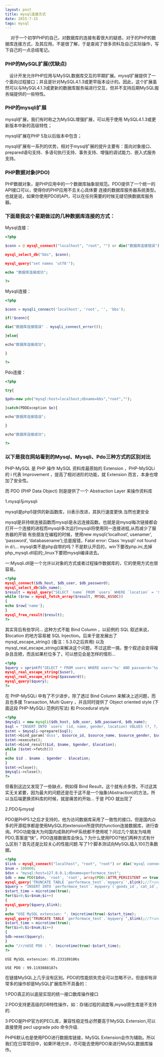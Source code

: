 ```yaml
---
layout: post
title: mysql连接方式
date: 2015-7-15 
tags: mysql   
---
```


　 对于一个初学PHP的自己，对数据库的连接有着很大的疑惑，对于的PHP的数据库连接方式，及其应用。不是很了解，于是查阅了很多资料及自己实际操作，写下自己的一点总结笔记。

### PHP的MySQL扩展(优缺点)

 　设计开发允许PHP应用与MySQL数据库交互的早期扩展。mysql扩展提供了一个面向过程接口；并且是针对MySQL4.1.3或更早版本设计的。因此，这个扩展虽然可以与MySQL4.1.3或更新的数据库服务端进行交互，但并不支持后期MySQL服务端提供的一些特性。

### PHP的mysqli扩展

mysqli扩展，我们有时称之为MySQL增强扩展，可以用于使用 MySQL4.1.3或更新版本中新的高级特性；

mysqli扩展在PHP 5及以后版本中包含；

mysqli扩展有一系列的优势，相对于mysql扩展的提升主要有：面向对象接口、 prepared语句支持、多语句执行支持、事务支持、增强的调试能力、嵌入式服务支持。

### PHP数据对象(PDO)

PHP数据对象，是PHP应用中的一个数据库抽象层规范。PDO提供了一个统一的API接口可以，使得你的PHP应用不去关心具体要 连接的数据库服务器系统类型。也就是说，如果你使用PDO的API，可以在任何需要的时候无缝切换数据库服务器。

### 下面是我这个星期做过的几种数据库连接的方式：

Mysql连接：

```php
<?php

$conn = @ mysql_connect("localhost", "root", "") or die("数据库连接错误");

mysql_select_db("bbs", $conn);

mysql_query("set names 'utf8'");

echo "数据库连接成功";

?>
```

Mysqli连接：

```php
<?php

$conn = mysqli_connect('localhost', 'root', '', 'bbs');

if(!$conn){

die("数据库连接错误" . mysqli_connect_error());

}else{

echo"数据库连接成功";

}

?>
```

Pdo连接：

```php
<?php

try{

$pdo=new pdo("mysql:host=localhost;dbname=bbs","root","");

}catch(PDDException $e){

echo"数据库连接错误";

}

echo"数据库连接成功";

?>
```

### 以下是我在网站看到的Mysql、Mysqli、Pdo三种方式的区别对比

PHP-MySQL 是 PHP 操作 MySQL 资料库最原始的 Extension ，PHP-MySQLi 的 i 代表 Improvement ，提高了相对进阶的功能，就 Extension 而言，本身也增加了安全性。

而 PDO (PHP Data Object) 则是提供了一个 Abstraction Layer 来操作资料库

1.mysql与mysqli

mysqli是php5提供的新函数库，(i)表示改进，其执行速度更快.当然也更安全

mysql是非持继连接函数而mysqli是永远连接函数。也就是说mysql每次链接都会打开一个连接的进程而mysqli多次运行mysqli将使用同一连接进程,从而减少了服务器的开销 有些朋友在编程的时候，使用new mysqli(‘localhost’, usenamer’, ‘password’, ‘databasename’);总是报错，Fatal error: Class ‘mysqli’ not found in d:\…
mysqli类不是php自带的吗？不是默认开启的，win下要改php.ini,去掉php_mysqli.dll前的;,linux下要把mysqli编译进去。

一:Mysqli.dll是一个允许以对象的方式或者过程操作数据库的，它的使用方式也很容易。

```php
<?php
mysql_connect($db_host, $db_user, $db_password);
mysql_select_db($dn_name);
$result = mysql_query("SELECT `name` FROM `users` WHERE `location` = '$location'");
while ($row = mysql_fetch_array($result, MYSQL_ASSOC))
{
echo $row['name'];
}
mysql_free_result($result);
?>
```

其实背后有些学问… 这种方式不能 Bind Column ，以前例的 SQL 叙述来说，$location 的地方容易被 SQL Injection。后来于是发展出了 mysql_escape_string() (备注：5.3.0之后弃用) 以及 mysql_real_escape_string()来解决这个问题，不过这麽一搞，整个叙述会变得複杂且丑陋，而且如果栏位多了，可以想见会是怎样的情形…

```php
<?php
$query = sprintf("SELECT * FROM users WHERE user='%s' AND password='%s'",
mysql_real_escape_string($user),
mysql_real_escape_string($password));
mysql_query($query);
?>
```

在 PHP-MySQLi 中有了不少进步，除了透过 Bind Column 来解决上述问题，而且也多援 Transaction, Multi Query ，并且同时提供了 Object oriented style (下面这段 PHP-MySQLi 范例的写法) 和 Procedural style


```php
<?php
$mysqli = new mysqli($db_host, $db_user, $db_password, $db_name);
$sql = "INSERT INTO `users` (id, name, gender, location) VALUES (?, ?, ?, ?)";
$stmt = $mysqli->prepare($sql);
$stmt->bind_param('dsss', $source_id, $source_name, $source_gender, $source_location);
$stmt->execute();
$stmt->bind_result($id, $name, $gender, $location);
while ($stmt->fetch())
{
echo $id . $name . $gender . $location;
}
$stmt->close();
$mysqli->close();
?>
```

但看到这边又发现了一些缺点，例如得 Bind Result，这个就有点多馀，不过这其实无关紧要，因为最大的问题还是在于这不是一个抽象(Abstraction)的方法，所以当后端更换资料库的时候，就是痛苦的开始… 于是 PDO 就出现了


2.PDO与mysql

PDO是PHP5.1之后才支持的，他为访问数据库采用了一致性的接口。但是国内众多的开源程序都是使用MySQL的extension所提供的function连接数据库，进行查询。PDO功能强大为何国内成熟的PHP系统都不使用呢？问过几个朋友为啥用PDO,答案是“快”，PDO连接数据库会快么？为什么使用PDO?他们两种方式有什么区别？首先还是比较关心的性能问题.写了1个脚本测试向MySQL插入100万条数据。

```php
<?php
$link = mysql_connect("localhost", "root", "root") or die('mysql connect error');
$num = 100000;
$dsn = "mysql:host=127.0.0.1;dbname=performace_test";
$db = new PDO($dsn, 'root', 'root', array(PDO::ATTR_PERSISTENT => true));
mysql_query('TRUNCATE TABLE `performace_test`.`myquery`',$link);//Truncate Table
$query = "INSERT INTO `performace_test`.`myquery`(`goods_id`,`cat_id`,`click_count`,`goods_number`,`goods_weight`,`goods_sn`,`goods_name`,`goods_reason`,`brand_name`,`goods_thumb`,`brand_id`,`is_on_sale`,`wap_cod`,`wap_title`,`wap_detail`,`wap_flag`,`wap_onsale`,`shop_price`,`cost_price`,`channel_rate`,`channel_onsale`,`add_time`,`is_main`,`last_update`,`brand_logo`) VALUES ( ’80′,’298′,’65′,’100′,’0.125′,’SMT000080′,’健康′,”,’健康120’,'images/201004 /thumb_img/80_thumb_G_1272071721054.jpg’,’1′,’0′,’0′,NULL,NULL,NULL,’0′,’2980.00′,’0.00′,’1.250000′,’1′,’1271612064′,’0′,’1297624384′,’1293649512083026412.jpg’)";
$start_time = microtime(true);
for($i=0;$i<$num;$i++)
{
mysql_query($query,$link);
}
echo "USE MySQL extension: ". (microtime(true)-$start_time);
mysql_query(‘TRUNCATE TABLE `performace_test`.`myquery`’,$link);//Truncate Table
$start_time = microtime(true);
for($i=0;$i<$num;$i++)
{
$db->exec($query);
}
echo "/r/nUSE PDO : ". (microtime(true)-$start_time);
?>
```


`USE MySQL extension: 95.233189106s`


`USE PDO : 99.1193888187s`



在链接MySQL上几乎没有区别。PDO的性能损失完全可以忽略不计。但是却有非常多的操作却是MySQL扩展库所不具备的：

1:PDO真正的以底层实现的统一接口数库操作接口

2:PDO支持更高级的DB特性操作，如：存储过程的调度等,mysql原生库是不支持的.

3:PDO是PHP官方的PECL库，兼容性稳定性必然要高于MySQL Extension,可以直接使用 pecl upgrade pdo 命令升级.

PHP6默认也是使用PDO进行数据库链接，MySQL Extension会作为辅助。所以我们在日常项目中，如果环境允许，尽可能去使用PDO来进行MySQL数据库操作。